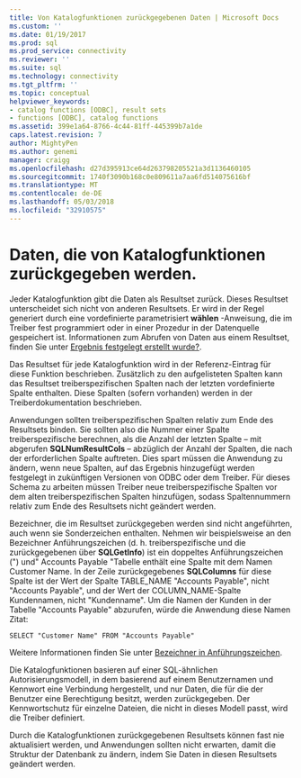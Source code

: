 ```yaml
---
title: Von Katalogfunktionen zurückgegebenen Daten | Microsoft Docs
ms.custom: ''
ms.date: 01/19/2017
ms.prod: sql
ms.prod_service: connectivity
ms.reviewer: ''
ms.suite: sql
ms.technology: connectivity
ms.tgt_pltfrm: ''
ms.topic: conceptual
helpviewer_keywords:
- catalog functions [ODBC], result sets
- functions [ODBC], catalog functions
ms.assetid: 399e1a64-8766-4c44-81ff-445399b7a1de
caps.latest.revision: 7
author: MightyPen
ms.author: genemi
manager: craigg
ms.openlocfilehash: d27d395913ce64d263798205521a3d1136460105
ms.sourcegitcommit: 1740f3090b168c0e809611a7aa6fd514075616bf
ms.translationtype: MT
ms.contentlocale: de-DE
ms.lasthandoff: 05/03/2018
ms.locfileid: "32910575"
---
```

# <a name="data-returned-by-catalog-functions"></a>Daten, die von Katalogfunktionen zurückgegeben werden.
Jeder Katalogfunktion gibt die Daten als Resultset zurück. Dieses Resultset unterscheidet sich nicht von anderen Resultsets. Er wird in der Regel generiert durch eine vordefinierte parametrisiert **wählen** -Anweisung, die im Treiber fest programmiert oder in einer Prozedur in der Datenquelle gespeichert ist. Informationen zum Abrufen von Daten aus einem Resultset, finden Sie unter [Ergebnis festgelegt erstellt wurde?](../../../odbc/reference/develop-app/was-a-result-set-created.md).  
  
 Das Resultset für jede Katalogfunktion wird in der Referenz-Eintrag für diese Funktion beschrieben. Zusätzlich zu den aufgelisteten Spalten kann das Resultset treiberspezifischen Spalten nach der letzten vordefinierte Spalte enthalten. Diese Spalten (sofern vorhanden) werden in der Treiberdokumentation beschrieben.  
  
 Anwendungen sollten treiberspezifischen Spalten relativ zum Ende des Resultsets binden. Sie sollten also die Nummer einer Spalte treiberspezifische berechnen, als die Anzahl der letzten Spalte – mit abgerufen **SQLNumResultCols** – abzüglich der Anzahl der Spalten, die nach der erforderlichen Spalte auftreten. Dies spart müssen die Anwendung zu ändern, wenn neue Spalten, auf das Ergebnis hinzugefügt werden festgelegt in zukünftigen Versionen von ODBC oder dem Treiber. Für dieses Schema zu arbeiten müssen Treiber neue treiberspezifische Spalten vor dem alten treiberspezifischen Spalten hinzufügen, sodass Spaltennummern relativ zum Ende des Resultsets nicht geändert werden.  
  
 Bezeichner, die im Resultset zurückgegeben werden sind nicht angeführten, auch wenn sie Sonderzeichen enthalten. Nehmen wir beispielsweise an den Bezeichner Anführungszeichen (d. h. treiberspezifische und die zurückgegebenen über **SQLGetInfo**) ist ein doppeltes Anführungszeichen (") und" Accounts Payable "Tabelle enthält eine Spalte mit dem Namen Customer Name. In der Zeile zurückgegebenes **SQLColumns** für diese Spalte ist der Wert der Spalte TABLE_NAME "Accounts Payable", nicht "Accounts Payable", und der Wert der COLUMN_NAME-Spalte Kundennamen, nicht "Kundenname". Um die Namen der Kunden in der Tabelle "Accounts Payable" abzurufen, würde die Anwendung diese Namen Zitat:  
  
```  
SELECT "Customer Name" FROM "Accounts Payable"  
```  
  
 Weitere Informationen finden Sie unter [Bezeichner in Anführungszeichen](../../../odbc/reference/develop-app/quoted-identifiers.md).  
  
 Die Katalogfunktionen basieren auf einer SQL-ähnlichen Autorisierungsmodell, in dem basierend auf einem Benutzernamen und Kennwort eine Verbindung hergestellt, und nur Daten, die für die der Benutzer eine Berechtigung besitzt, werden zurückgegeben. Der Kennwortschutz für einzelne Dateien, die nicht in dieses Modell passt, wird die Treiber definiert.  
  
 Durch die Katalogfunktionen zurückgegebenen Resultsets können fast nie aktualisiert werden, und Anwendungen sollten nicht erwarten, damit die Struktur der Datenbank zu ändern, indem Sie Daten in diesen Resultsets geändert werden.
